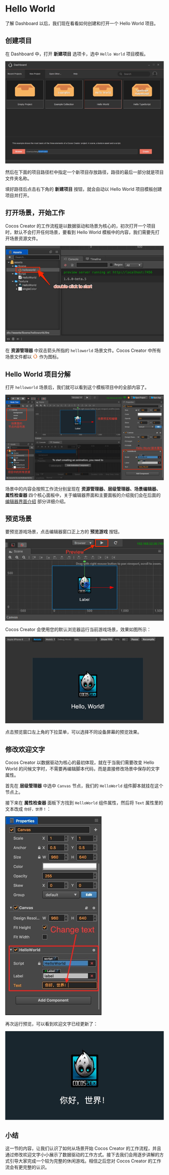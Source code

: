 # Hello World

了解 Dashboard 以后，我们现在看看如何创建和打开一个 Hello World 项目。

## 创建项目

在 Dashboard 中，打开 **新建项目** 选项卡，选中 `Hello World` 项目模板。

![new project](hello-world/new_project.png)

然后在下面的项目路径栏中指定一个新项目存放路径，路径的最后一部分就是项目文件夹名称。

填好路径后点击右下角的 **新建项目** 按钮，就会自动以 Hello World 项目模板创建项目并打开。

## 打开场景，开始工作

Cocos Creator 的工作流程是以数据驱动和场景为核心的，初次打开一个项目时，默认不会打开任何场景，要看到 Hello World 模板中的内容，我们需要先打开场景资源文件。

![open scene](hello-world/open_scene.png)

在 **资源管理器** 中双击箭头所指的 `helloworld` 场景文件。Cocos Creator 中所有场景文件都以 ![scene](../asset-workflow/index/scene.png) 作为图标。

## Hello World 项目分解

打开 `helloworld` 场景后，我们就可以看到这个模板项目中的全部内容了。

![breakdown](hello-world/breakdown.png)

场景中的内容会按照工作流分别呈现在 **资源管理器、层级管理器、场景编辑器、属性检查器** 四个核心面板中，关于编辑器界面和主要面板的介绍我们会在后面的 [编辑器界面介绍](basics/editor-overview.md) 部分详细介绍。

## 预览场景

要预览游戏场景，点击编辑器窗口正上方的 **预览游戏** 按钮。

![preview button](hello-world/preview_button.png)

Cocos Creator 会使用您的默认浏览器运行当前游戏场景，效果如图所示：

![preview](hello-world/preview.png)

点击预览窗口左上角的下拉菜单，可以选择不同设备屏幕的预览效果。

## 修改欢迎文字

Cocos Creator 以数据驱动为核心的最初体现，就在于当我们需要改变 Hello World 的问候文字时，不需要再编辑脚本代码，而是直接修改场景中保存的文字属性。

首先在 **层级管理器** 中选中 `Canvas` 节点，我们的 `HelloWorld` 组件脚本就挂在这个节点上。

接下来在 **属性检查器** 面板下方找到 `HelloWorld` 组件属性，然后将 `Text` 属性里的文本改成 `你好，世界！`：

![change text](hello-world/change_text.png)

再次运行预览，可以看到欢迎文字已经更新了：

![update preview](hello-world/update_preview.png)

## 小结

这一节的内容，让我们认识了如何从场景开始 Cocos Creator 的工作流程，并且通过修改欢迎文字小小展示了数据驱动的工作方式。接下去我们会用逐步讲解的方式引导大家完成一个较为完整的休闲游戏。相信之后您对 Cocos Creator 的工作流会有更完整的认识。